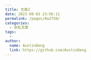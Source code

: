 ```yaml
---
title: 文章2
date: 2023-08-03 23:56:11
permalink: /pages/0a2f50/
categories:
  - 杂乱无章
tags:
  - 
author: 
  name: AustinDeng
  link: https://github.com/AustinDeng
---
```

